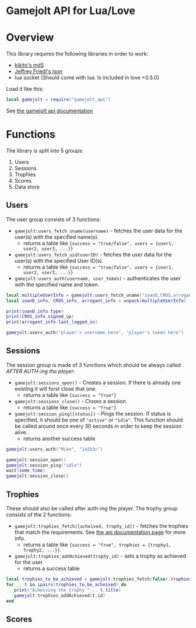 Gamejolt API for Lua/Love
===

Overview
===

This library requires the following libraries in order to work:
* [kikito's md5](http://github.com/kikito/md5.lua)
* [Jeffrey Friedl's json](http://regex.info/blog/lua/json)
* lua socket (Should come with lua. Is included in love +0.5.0)

Load it like this:
```lua
local gamejolt = require("gamejolt_api")
```

See [the gamejolt api documentation](http://gamejolt.com/api/doc/game)

Functions
===

The library is split into 5 groups:
 1. Users
 2. Sessions
 3. Trophies
 4. Scores
 5. Data store

Users
---
The user group consists of 3 functions:

* `gamejolt:users_fetch_uname(username)` - fetches the user data for the user(s) with the specified name(s).
   * returns a table like `{success = "true/false", users = {user1, user2, user3, ...}}`
* `gamejolt:users_fetch_uid(userID)` - fetches the user data for the user(s) with the specified User ID(s).
   * returns a table like `{success = "true/false", users = {user1, user2, user3, ...}}`
* `gamejolt:users_auth(username, user_token)` - authenticates the user with the specified name and token.

```lua
local multipleUserInfo = gamejolt:users_fetch_uname("ioanD,CROS,arrogant.gamer").users
local ioanD_info, CROS_info, arrogant_info = unpack(multipleUserInfo)

print(ioanD_info.type)
print(CROS_info.signed_up)
print(arrogant_info.last_logged_in)

gamejolt:users_auth("player's username here", "player's token here")

```

Sessions
---
The session group is made of 3 functions which should be always called *AFTER AUTH-ing the player*:

* `gamejolt:sessions_open()` - Creates a session. If there is already one existing it will forst close that one.
   * returns a table like `{success = "frue"}`
* `gamejolt:sessiosn_close()` - Closes a session.
   * returns a table like `{success = "frue"}`
* `gamejolt:session_ping([status])` - Pings the session. If status is specified, it should be one of `"active"` or `"idle"`. This function should be called around once every 30 seconds in order to keep the session alive.
   * returns another success table
 
```lua
gamejolt:users_auth("Mike", "1a2b3c")

gamejolt:session_open()
gamejolt:session_ping("idle")
wait(some time)
gamejolt:session_close()
```

Trophies
---
These should also be called after auth-ing the player.
The trophy group consists of the 2 functions:

* `gamejolt:trophies_fetch([acheived, trophy_id])` - fetches the trophies that match the requirements. See [the api documentation page](http://gamejolt.com/api/doc/game/trophies/fetch) for more info.
   * returns a table like `{success = "frue", trophies = {trophy1, trophy2, ...}}`
* `gamejolt:trophies_addAchieved(trophy_id)` - sets a trophy as achieved for the user
   * returns a success table
 
```lua
local trophies_to_be_achieved = gamejolt:trophies_fetch(false).trophies
for _, t in ipairs(trophies_to_be_acheived) do
   print("Acheiving the trophy " .. t.title)
   gamejolt:trophies_addAchieved(t.id)
end
```

Scores
---
